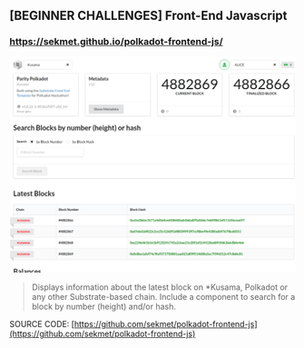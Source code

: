 ## [BEGINNER CHALLENGES] Front-End Javascript

### https://sekmet.github.io/polkadot-frontend-js/

![Front-End Javascript](./app_frontendjs.png)

>Displays information about the latest block on *Kusama, Polkadot or any other Substrate-based chain. Include a component to search for a block by number (height) and/or hash.

SOURCE CODE: [https://github.com/sekmet/polkadot-frontend-js](https://github.com/sekmet/polkadot-frontend-js)
